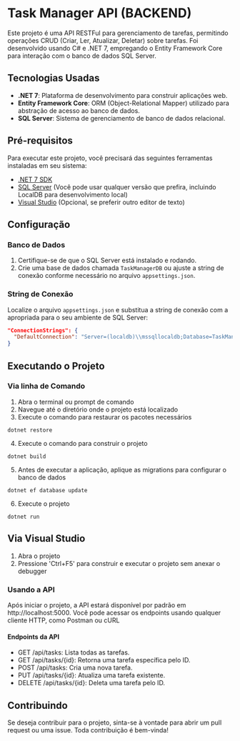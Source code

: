 # Task Manager API (BACKEND)

Este projeto é uma API RESTFul para gerenciamento de tarefas, permitindo operações CRUD (Criar, Ler, Atualizar, Deletar) sobre tarefas. Foi desenvolvido usando C# e .NET 7, empregando o Entity Framework Core para interação com o banco de dados SQL Server.

## Tecnologias Usadas

- **.NET 7**: Plataforma de desenvolvimento para construir aplicações web.
- **Entity Framework Core**: ORM (Object-Relational Mapper) utilizado para abstração de acesso ao banco de dados.
- **SQL Server**: Sistema de gerenciamento de banco de dados relacional.

## Pré-requisitos

Para executar este projeto, você precisará das seguintes ferramentas instaladas em seu sistema:
- [.NET 7 SDK](https://dotnet.microsoft.com/download/dotnet/7.0)
- [SQL Server](https://www.microsoft.com/en-us/sql-server/sql-server-downloads) (Você pode usar qualquer versão que prefira, incluindo LocalDB para desenvolvimento local)
- [Visual Studio](https://visualstudio.microsoft.com/vs/) (Opcional, se preferir outro editor de texto)

## Configuração

### Banco de Dados

1. Certifique-se de que o SQL Server está instalado e rodando.
2. Crie uma base de dados chamada `TaskManagerDB` ou ajuste a string de conexão conforme necessário no arquivo `appsettings.json`.

### String de Conexão

Localize o arquivo `appsettings.json` e substitua a string de conexão com a apropriada para o seu ambiente de SQL Server:

```json
"ConnectionStrings": {
  "DefaultConnection": "Server=(localdb)\\mssqllocaldb;Database=TaskManagerDB;Trusted_Connection=True;"
}
```

## Executando o Projeto

### Via linha de Comando
1. Abra o terminal ou prompt de comando
2. Navegue até o diretório onde o projeto está localizado
3. Execute o comando para restaurar os pacotes necessários
```
dotnet restore
```
4. Execute o comando para construir o projeto
```
dotnet build
```
5. Antes de executar a aplicação, aplique as migrations para configurar o banco de dados
```
dotnet ef database update
```
6. Execute o projeto
```
dotnet run
```

## Via Visual Studio
1. Abra o projeto
2. Pressione 'Ctrl+F5' para construir e executar o projeto sem anexar o debugger

### Usando a API
Após iniciar o projeto, a API estará disponível por padrão em http://localhost:5000. Você pode acessar os endpoints usando qualquer cliente HTTP, como Postman ou cURL

#### Endpoints da API
- GET /api/tasks: Lista todas as tarefas.
- GET /api/tasks/{id}: Retorna uma tarefa específica pelo ID.
- POST /api/tasks: Cria uma nova tarefa.
- PUT /api/tasks/{id}: Atualiza uma tarefa existente.
- DELETE /api/tasks/{id}: Deleta uma tarefa pelo ID.

## Contribuindo
Se deseja contribuir para o projeto, sinta-se à vontade para abrir um pull request ou uma issue. Toda contribuição é bem-vinda!
